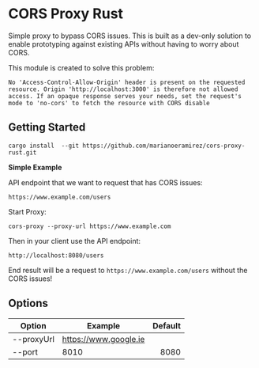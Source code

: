 # CORS Proxy Rust

Simple proxy to bypass CORS issues. This is built as a dev-only solution to enable prototyping against existing APIs without having to worry about CORS.

This module is created to solve this problem:

```
No 'Access-Control-Allow-Origin' header is present on the requested resource. Origin 'http://localhost:3000' is therefore not allowed access. If an opaque response serves your needs, set the request's mode to 'no-cors' to fetch the resource with CORS disable
```

## Getting Started

```
cargo install  --git https://github.com/marianoeramirez/cors-proxy-rust.git
```

**Simple Example**

API endpoint that we want to request that has CORS issues:

```
https://www.example.com/users
```

Start Proxy:

```
cors-proxy --proxy-url https://www.example.com
```

Then in your client use the API endpoint:

```
http://localhost:8080/users
```

End result will be a request to `https://www.example.com/users` without the CORS issues!


## Options

| Option         | Example               | Default |
| -------------- | --------------------- | ------: |
| --proxyUrl     | https://www.google.ie |         |
| --port         | 8010                  |    8080 |

